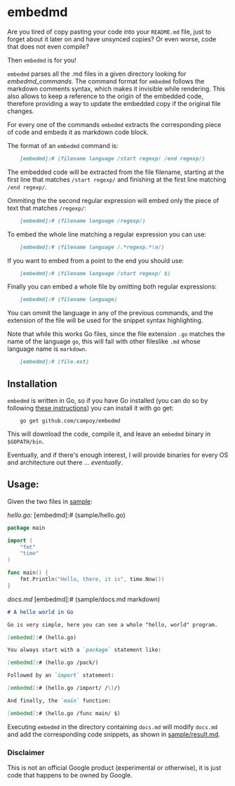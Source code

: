 # embedmd

Are you tired of copy pasting your code into your `README.md` file, just to
forget about it later on and have unsynced copies? Or even worse, code
that does not even compile?

Then `embedmd` is for you!

`embedmd` parses all the .md files in a given directory looking for
_embedmd_commands_. The command format for `embedmd` follows the markdown
comments syntax, which makes it invisible while rendering. This also
allows to keep a reference to the origin of the embedded code, therefore
providing a way to update the embedded copy if the original file changes.

For every one of the commands `embedmd` extracts the corresponding piece
of code and embeds it as markdown code block.

The format of an `embedmd` command is:

```markdown
    [embedmd]:# (filename language /start regexp/ /end regexp/)
```

The embedded code will be extracted from the file filename, starting at the
first line that matches `/start regexp/` and finishing at the first line
matching `/end regexp/`.

Ommiting the the second regular expression will embed only the piece of text
that matches `/regexp/`:

```markdown
    [embedmd]:# (filename language /regexp/)
```

To embed the whole line matching a regular expression you can use:

```markdown
    [embedmd]:# (filename language /.*regexp.*\n/)
```

If you want to embed from a point to the end you should use:

```markdown
    [embedmd]:# (filename language /start regexp/ $)
```

Finally you can embed a whole file by omitting both regular expressions:

```markdown
    [embedmd]:# (filename language)
```

You can ommit the language in any of the previous commands, and the extension
of the file will be used for the snippet syntax highlighting.

Note that while this works Go files, since the file extension `.go` matches the
name of the language `go`, this will fail with other fileslike `.md` whose
language name is `markdown`.

```markdown
    [embedmd]:# (file.ext)
```

## Installation

`embedmd` is written in Go, so if you have Go installed (you can do so
by following [these instructions](golang.org/doc/install.html)) you can
install it with go get:

```
    go get github.com/campoy/embedmd
```

This will download the code, compile it, and leave an `embedmd` binary
in `$GOPATH/bin`.

Eventually, and if there's enough interest, I will provide binaries for
every OS and architecture out there ... _eventually_.

## Usage:

Given the two files in [sample](sample):

*hello.go:*
[embedmd]:# (sample/hello.go)
```go
package main

import (
	"fmt"
	"time"
)

func main() {
	fmt.Println("Hello, there, it is", time.Now())
}
```

*docs.md*
[embedmd]:# (sample/docs.md markdown)
```markdown
# A hello world in Go

Go is very simple, here you can see a whole "hello, world" program.

[embedmd]:# (hello.go)

You always start with a `package` statement like:

[embedmd]:# (hello.go /pack/)

Followed by an `import` statement:

[embedmd]:# (hello.go /import/ /\)/)

And finally, the `main` function:

[embedmd]:# (hello.go /func main/ $)
```

Executing `embedmd` in the directory containing `docs.md` will modify `docs.md`
and add the corresponding code snippets, as shown in
[sample/result.md](sample/result.md).

### Disclaimer

This is not an official Google product (experimental or otherwise), it is just
code that happens to be owned by Google.
